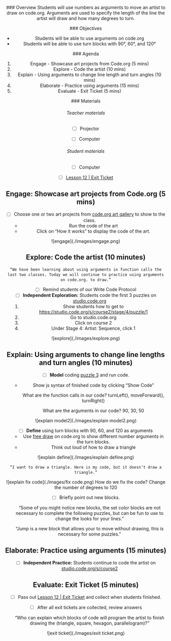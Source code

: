 <header title='coding with arguments in code.org' subtitle='plugged'/>

<notable>

<iconp src='/icons/activity.png'>### Overview</iconp>
Students will use numbers as arguments to move an artist to draw on code.org. Arguments are used to specify the length of the line the artist will draw and how many degrees to turn.


<iconp src='/icons/objectives.png'>### Objectives</iconp>

- Students will be able to use arguments on code.org
- Students will be able to use turn blocks with 90°, 60°, and 120°

<iconp src='/icons/agenda.png'>### Agenda</iconp>

1. Engage - Showcase art projects from Code.org (5 mins)
2. Explore - Code the artist (10 mins)
3. Explain - Using arguments to change line length and turn angles (10 mins)
4. Elaborate - Practice using arguments (15 mins)
5. Evaluate - Exit Ticket (5 mins)


<note>

<iconp src='/icons/materials.png'>### Materials</iconp>

###### Teacher materials
- [ ] Projector
- [ ] Computer


###### Student materials
- [ ] Computer
- [ ] [Lesson 12 | Exit Ticket][worksheet]



</note>
<pagebreak/>

## Engage: Showcase art projects from Code.org (5 mins)

- [ ] Choose one or two art projects from [code.org art gallery][art gallery] to show to the class.
	- Run the code of the art
	- Click on “How it works” to display the code of the art.

<note title='code.org art gallery'>
![engage](./images/engage.png)
</note>




## Explore: Code the artist (10 minutes)

	“We have been learning about using arguments in function calls the last two classes. Today we will continue to practice using arguments on code.org. to draw.”

- [ ] Remind students of our Write Code Protocol
- [ ] **Independent Exploration:** Students code the first 3 puzzles on [studio.code.org][code.org artist]
	1. Show students how to get to https://studio.code.org/s/course2/stage/4/puzzle/1
	1. Go to studio.code.org
	1. Click on course 2
	1. Under Stage 4: Artist: Sequence, click 1

<note title='Course 2: Stage 4: Artist: Sequence'>
![explore](./images/explore.png)
</note>

## Explain: Using arguments to change line lengths and turn angles (10 minutes)

- [ ] **Model** coding [puzzle 3][puzzle 3] and run code.
	- Show js syntax of finished code by clicking “Show Code”

		<iconp type='question'> What are the function calls in our code? </iconp>
		<iconp type='answer'>turnLeft(), moveForward(), turnRight()</iconp>

		<iconp type='question'> What are the arguments in our code? </iconp>
		<iconp type='answer'>90, 30, 50</iconp>

<note title='Show Code'>
![explain model2](./images/explain model2.png)
</note>



- [ ] **Define** using turn blocks with 90, 60, and 120 as arguments
	- Use [free draw][free draw] on code.org to show different number arguments in the turn blocks.
	- Think out loud of how to draw a triangle
<note>
![explain define](./images/explain define.png)
</note>

	“I want to draw a triangle. Here is my code, but it doesn’t draw a triangle.”

![explain fix code](./images/fix code.png)
		<iconp type='question'> How do we fix the code? </iconp>
		<iconp type='answer'>Change the number of degrees to 120</iconp>




- [ ] Briefly point out new blocks.

	“Some of you might notice new blocks, the set color blocks are not necessary to complete the following puzzles, but can be fun to use to change the looks for your lines.”

	“Jump is a new block that allows your to move without drawing, this is necessary for some puzzles.”

## Elaborate: Practice using arguments (15 minutes)

- [ ] **Independent Practice:** Students continue to code the artist on [studio.code.org/s/course2][code.org artist]

## Evaluate: Exit Ticket (5 minutes)

- [ ] Pass out [Lesson 12 | Exit Ticket][worksheet] and collect when students finished.
- [ ] After all exit tickets are collected, review answers

	“Who can explain which blocks of code will program the artist to finish drawing the (triangle, square, hexagon, parallelogram)?”

<note>
![exit ticket](./images/exit ticket.png)
</note>


</notable>

[worksheet]: ../worksheets/lesson12-wrapup.pdf
[art gallery]: https://studio.code.org/gallery/art
[code.org artist]: https://studio.code.org/s/course2/stage/4/puzzle/1
[puzzle 3]: https://studio.code.org/s/course2/stage/4/puzzle/3
[free draw]: https://studio.code.org/s/course2/stage/4/puzzle/10
